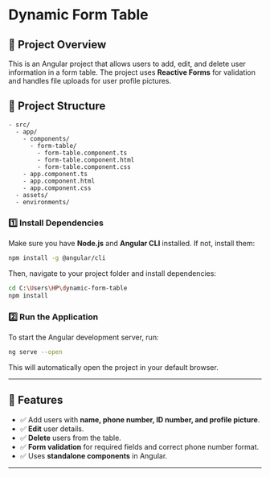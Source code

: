 # Dynamic Form Table

## 📌 Project Overview
This is an Angular project that allows users to add, edit, and delete user information in a form table. The project uses **Reactive Forms** for validation and handles file uploads for user profile pictures.

## 📂 Project Structure
```
- src/
  - app/
    - components/
      - form-table/
        - form-table.component.ts
        - form-table.component.html
        - form-table.component.css
    - app.component.ts
    - app.component.html
    - app.component.css
  - assets/
  - environments/
```

### 1️⃣ Install Dependencies
Make sure you have **Node.js** and **Angular CLI** installed. If not, install them:
```sh
npm install -g @angular/cli
```
Then, navigate to your project folder and install dependencies:
```sh
cd C:\Users\HP\dynamic-form-table
npm install
```

### 2️⃣ Run the Application
To start the Angular development server, run:
```sh
ng serve --open
```
This will automatically open the project in your default browser.

---

## 📖 Features
- ✅ Add users with **name, phone number, ID number, and profile picture**.
- ✅ **Edit** user details.
- ✅ **Delete** users from the table.
- ✅ **Form validation** for required fields and correct phone number format.
- ✅ Uses **standalone components** in Angular.


---


